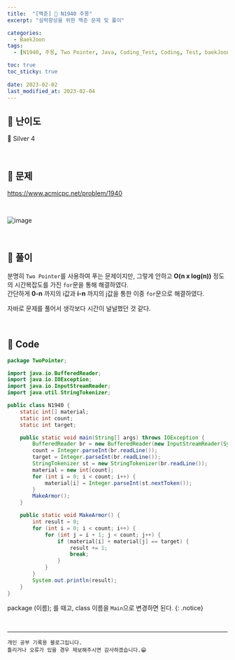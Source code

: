 ```yaml
---
title:  "[백준] 🥈 N1940 주몽"
excerpt: "실력향상을 위한 백준 문제 및 풀이"

categories:
  - BaekJoon
tags:
  - [N1940, 주몽, Two Pointer, Java, Coding_Test, Coding, Test, baekJoon, 백준]

toc: true
toc_sticky: true
 
date: 2023-02-02
last_modified_at: 2023-02-04
---
```


## 📌 난이도

  🥈 Silver 4

<br>

## 📌 문제

<https://www.acmicpc.net/problem/1940>

<br>

![image](https://user-images.githubusercontent.com/37824506/216262254-fd1ac437-f29d-4e80-b6aa-062a872a4a90.png)


<br>

## 📌 풀이  

분명히 `Two Pointer`를 사용하여 푸는 문제이지만, 그렇게 안하고 **O(n x log(n))** 정도의 시간복잡도를 가진 `for`문을 통해 해결하였다.  
간단하게 **0-n** 까지의 i값과 **i-n** 까지의 j값을 통한 이중 `for`문으로 해결하였다.  

자바로 문제를 풀어서 생각보다 시간이 널널했던 것 같다.

<br>

## 📌 Code

```java
package TwoPointer;

import java.io.BufferedReader;
import java.io.IOException;
import java.io.InputStreamReader;
import java.util.StringTokenizer;

public class N1940 {
    static int[] material;
    static int count;
    static int target;

    public static void main(String[] args) throws IOException {
        BufferedReader br = new BufferedReader(new InputStreamReader(System.in));
        count = Integer.parseInt(br.readLine());
        target = Integer.parseInt(br.readLine());
        StringTokenizer st = new StringTokenizer(br.readLine());
        material = new int[count];
        for (int i = 0; i < count; i++) {
            material[i] = Integer.parseInt(st.nextToken());
        }
        MakeArmor();
    }

    public static void MakeArmor() {
        int result = 0;
        for (int i = 0; i < count; i++) {
            for (int j = i + 1; j < count; j++) {
                if (material[i] + material[j] == target) {
                    result += 1;
                    break;
                }
            }
        }
        System.out.println(result);
    }
}
```

package (이름); 를 때고, class 이름을 `Main`으로 변경하면 된다.
{: .notice} 



<br>


***
    개인 공부 기록용 블로그입니다.
    틀리거나 오류가 있을 경우 제보해주시면 감사하겠습니다.😁
